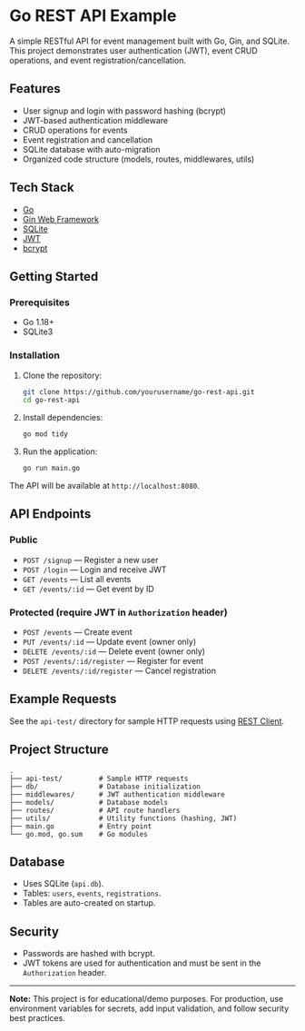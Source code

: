 # Go REST API Example

A simple RESTful API for event management built with Go, Gin, and SQLite. This project demonstrates user authentication (JWT), event CRUD operations, and event registration/cancellation.

## Features

- User signup and login with password hashing (bcrypt)
- JWT-based authentication middleware
- CRUD operations for events
- Event registration and cancellation
- SQLite database with auto-migration
- Organized code structure (models, routes, middlewares, utils)

## Tech Stack

- [Go](https://golang.org/)
- [Gin Web Framework](https://github.com/gin-gonic/gin)
- [SQLite](https://www.sqlite.org/)
- [JWT](https://github.com/golang-jwt/jwt)
- [bcrypt](https://pkg.go.dev/golang.org/x/crypto/bcrypt)

## Getting Started

### Prerequisites

- Go 1.18+
- SQLite3

### Installation

1. Clone the repository:
    ```sh
    git clone https://github.com/yourusername/go-rest-api.git
    cd go-rest-api
    ```

2. Install dependencies:
    ```sh
    go mod tidy
    ```

3. Run the application:
    ```sh
    go run main.go
    ```

The API will be available at `http://localhost:8080`.

## API Endpoints

### Public

- `POST /signup` — Register a new user
- `POST /login` — Login and receive JWT
- `GET /events` — List all events
- `GET /events/:id` — Get event by ID

### Protected (require JWT in `Authorization` header)

- `POST /events` — Create event
- `PUT /events/:id` — Update event (owner only)
- `DELETE /events/:id` — Delete event (owner only)
- `POST /events/:id/register` — Register for event
- `DELETE /events/:id/register` — Cancel registration

## Example Requests

See the `api-test/` directory for sample HTTP requests using [REST Client](https://marketplace.visualstudio.com/items?itemName=humao.rest-client).

## Project Structure

```
.
├── api-test/         # Sample HTTP requests
├── db/               # Database initialization
├── middlewares/      # JWT authentication middleware
├── models/           # Database models
├── routes/           # API route handlers
├── utils/            # Utility functions (hashing, JWT)
├── main.go           # Entry point
└── go.mod, go.sum    # Go modules
```

## Database

- Uses SQLite (`api.db`).
- Tables: `users`, `events`, `registrations`.
- Tables are auto-created on startup.

## Security

- Passwords are hashed with bcrypt.
- JWT tokens are used for authentication and must be sent in the `Authorization` header.

---

**Note:** This project is for educational/demo purposes. For production, use environment variables for secrets, add input validation, and follow security best practices.